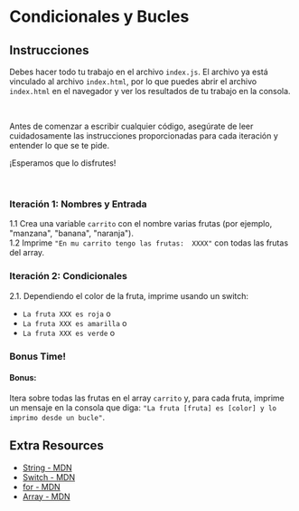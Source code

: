 # Condicionales y Bucles


## Instrucciones

Debes hacer todo tu trabajo en el archivo `index.js`. El archivo ya está vinculado al archivo `index.html`, por lo que puedes abrir el archivo `index.html` en el navegador y ver los resultados de tu trabajo en la consola.

<br>

Antes de comenzar a escribir cualquier código, asegúrate de leer cuidadosamente las instrucciones proporcionadas para cada iteración y entender lo que se te pide.

¡Esperamos que lo disfrutes!

<br>

### Iteración 1: Nombres y Entrada

1.1 Crea una variable `carrito` con el nombre varias frutas  (por ejemplo, "manzana", "banana", "naranja"). <br>
1.2 Imprime `"En mu carrito tengo las frutas:  XXXX"` con todas las frutas del array. <br>
 
### Iteración 2: Condicionales

2.1. Dependiendo el color de la fruta, imprime usando un switch:
<br>
- `La fruta XXX es roja` o <br>
- `La fruta XXX es amarilla` o <br>
- `La fruta XXX es verde` o <br>


### Bonus Time!

#### Bonus:

Itera sobre todas las frutas en el array `carrito` y, para cada fruta, imprime un mensaje en la consola que diga: `"La fruta [fruta] es [color] y lo imprimo desde un bucle"`.

## Extra Resources

- [String - MDN](https://developer.mozilla.org/en-US/docs/Web/JavaScript/Reference/Global_Objects/String)
- [Switch - MDN](https://developer.mozilla.org/en-US/docs/Web/JavaScript/Reference/Statements/switch)
- [for - MDN](https://developer.mozilla.org/en-US/docs/Web/JavaScript/Reference/Statements/for)
- [Array - MDN](https://developer.mozilla.org/en-US/docs/Web/JavaScript/Reference/Global_Objects/Array)
